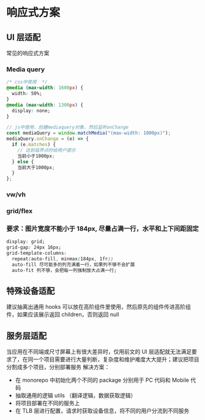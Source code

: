 # 响应式方案

## UI 层适配

常见的响应式方案

### Media query

```css
/* css中使用  */
@media (max-width: 1600px) {
  width: 50%;
}
@media (max-width: 1300px) {
  display: none;
}
```

```js
// js中使用，创建mediaquery对象，然后监听onChange
const mediaQuery = window.matchMedia("(max-width: 1000px)");
mediaQuery.onChange = (e) => {
  if (e.matches) {
    // 达到临界点时给用户提示
    当前小于1000px;
  } else {
    当前大于1000px;
  }
};
```

### vw/vh

### grid/flex

### 要求：图片宽度不能小于 184px, 尽量占满一行，水平和上下间距固定

```css
display: grid;
grid-gap: 24px 16px;
grid-template-columns:
  repeat(auto-fill, minmax(184px, 1fr))
  auto-fill 尽可能多的列充满着一行，如果列不够不会扩展
  auto-fit 列不够，会把每一列强制放大占满一行;
```

## 特殊设备适配

建议抽离出通用 hooks
可以放在高阶组件里使用，然后原先的组件传进高阶组件，如果应该展示返回 children，否则返回 null

## 服务层适配

当应用在不同端或尺寸屏幕上有很大差异时，仅用前文的 UI 层适配就无法满足要求了，在同一个项目需要进行大量判断，复杂度和维护难度大大提升；建议把项目分割成多个项目，分别部署服务
解决方案：

- 在 monorepo 中初始化两个不同的 package 分别用于 PC 代码和 Mobile 代码
- 抽取通用的逻辑 utils （翻译逻辑，数据获取逻辑）
- 将项目部署在不同的服务上
- 在 TLB 层进行配置，请求时获取设备信息，将不同的用户分流到不同服务

